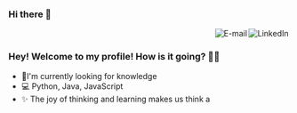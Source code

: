 ### Hi there 👋



<a href="https://www.linkedin.com/in/evaldo-fonseca-da-silva-a75a911ab/">
<img align="right" alt="LinkedIn" src="https://img.shields.io/badge/-Evaldo%20Fonseca-blue"/>
</a>

<a href="mailto:evaldo.fsilva2009@gmail.com">
<img align="right" alt="E-mail" src="https://img.shields.io/badge/-How%20to%20reach%20me-red"/>
</a>

<br/>

### Hey! Welcome to my profile! How is it going? 👋🥰

- 🚀I'm currently looking for knowledge
- 💻 Python, Java, JavaScript
- ✨ The joy of thinking and learning makes us think a
